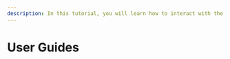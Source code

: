 ```yaml
---
description: In this tutorial, you will learn how to interact with the fiamma network.
---
```


# User Guides

